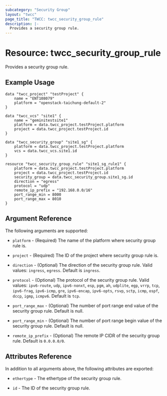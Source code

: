 ```yaml
---
subcategory: "Security Group"
layout: "twcc"
page_title: "TWCC: twcc_security_group_rule"
description: |-
  Provides a security group rule.
---
```


# Resource: twcc_security_group_rule

Provides a security group rule.

## Example Usage

```hcl
data "twcc_project" "testProject" {
    name = "ENT108079"
    platform = "openstack-taichung-default-2"
}

data "twcc_vcs" "site1" {
    name = "geminitestsite1"
    platform = data.twcc_project.testProject.platform
    project = data.twcc_project.testProject.id
}

data "twcc_security_group" "site1_sg" {
    platform = data.twcc_project.testProject.platform
    vcs = data.twcc_vcs.site1.id
}

resource "twcc_security_group_rule" "site1_sg_rule1" {
    platform = data.twcc_project.testProject.platform
    project = data.twcc_project.testProject.id
    security_group = data.twcc_security_group.site1_sg.id
    direction = "egress"
    protocol = "udp"
    remote_ip_prefix = "192.168.0.0/16"
    port_range_min = 8000
    port_range_max = 8010
}
```

## Argument Reference

The following arguments are supported:

* `platform` - (Required) The name of the platform where security group rule is.

* `project` - (Required) The ID of the project where security group rule is.

* `direction` - (Optional) The direction of the security group rule. Valid values: `ingress`, `egress`. Default is `ingress`.

* `protocol` - (Optional) The protocol of the security group rule. Valid values: `ipv6-route`, `udp`, `ipv6-nonxt`, `esp`, `pgm`, `ah`, `udplite`, `egp`, `vrrp`, `tcp`, `ipv6-frag`, `ipv6-icmp`, `gre`, `ipv6-encap`, `ipv6-opts`, `rsvp`, `sctp`, `icmp`, `ospf`, `dccp`, `igmp`, `icmpv6`. Default is `tcp`.

* `port_range_max` - (Optional) The number of port range end value of the security group rule. Default is null.

* `port_range_min` - (Optional) The number of port range begin value of the security group rule. Default is null.

* `remote_ip_prefix` - (Optional) The remote IP CIDR of the security group rule. Default is `0.0.0.0/0`.

## Attributes Reference

In addition to all arguments above, the following attributes are exported:

* `ethertype` - The ethertype of the security group rule.

* `id` - The ID of the security group rule.

